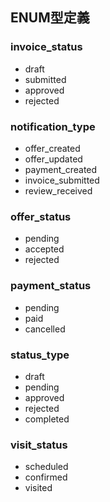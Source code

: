 ## ENUM型定義

### invoice_status
- draft
- submitted
- approved
- rejected

### notification_type
- offer_created
- offer_updated
- payment_created
- invoice_submitted
- review_received

### offer_status
- pending
- accepted
- rejected

### payment_status
- pending
- paid
- cancelled

### status_type
- draft
- pending
- approved
- rejected
- completed

### visit_status
- scheduled
- confirmed
- visited